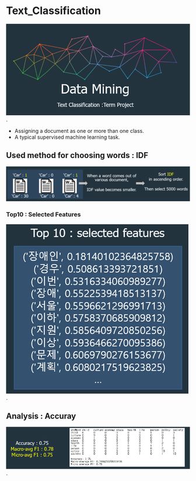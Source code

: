 # Text_Classification
![Demo](https://github.com/PhilipBox/Text_Classification/blob/master/dm/img/dm_tp_1.PNG).<br>

- Assigning a document as one or more than one class.
- A typical supervised machine learning task.<br>
## Used method for choosing words : IDF
![Demo](https://github.com/PhilipBox/Text_Classification/blob/master/dm/img/dm_tp_2.PNG)<br>

### Top10 : Selected Features 
![Demo](https://github.com/PhilipBox/Text_Classification/blob/master/dm/img/dm_tp_3.PNG).<br>

## Analysis : Accuray
![Demo](https://github.com/PhilipBox/Text_Classification/blob/master/dm/img/dm_tp_4.PNG).<br>
